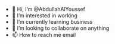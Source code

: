 - 👋 Hi, I’m @AbdullahAlYoussef
- 👀 I’m interested in working
- 🌱 I’m currently learning business 
- 💞️ I’m looking to collaborate on anything 
- 📫 How to reach me email 

<!---
AbdullahAlYoussef/AbdullahAlYoussef is a ✨ special ✨ repository because its `README.md` (this file) appears on your GitHub profile.
You can click the Preview link to take a look at your changes.
--->
